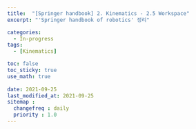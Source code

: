 ```yaml
---
title:  "[Springer handbook] 2. Kinematics - 2.5 Workspace"
excerpt: "'Springer handbook of robotics' 정리"

categories:
  - In-progress
tags:
  - [Kinematics]

toc: false
toc_sticky: true
use_math: true
 
date: 2021-09-25
last_modified_at: 2021-09-25
sitemap :
  changefreq : daily
  priority : 1.0
---
```




